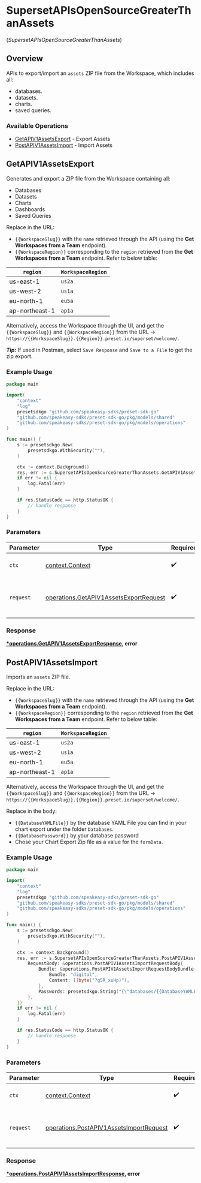 # SupersetAPIsOpenSourceGreaterThanAssets
(*SupersetAPIsOpenSourceGreaterThanAssets*)

## Overview

APIs to export/import an `assets` ZIP file from the Workspace, which includes all:

*   databases.
*   datasets.
*   charts.
*   saved queries.

### Available Operations

* [GetAPIV1AssetsExport](#getapiv1assetsexport) - Export Assets
* [PostAPIV1AssetsImport](#postapiv1assetsimport) - Import Assets

## GetAPIV1AssetsExport

Generates and export a ZIP file from the Workspace containing all:

*   Databases
*   Datasets
*   Charts
*   Dashboards
*   Saved Queries
    

Replace in the URL:

*   `{{WorkspaceSlug}}` with the `name` retrieved through the API (using the **Get Workspaces from a Team** endpoint).
*   `{{WorkspaceRegion}}` corresponding to the `region` retrieved from the **Get Workspaces from a Team** endpoint. Refer to below table:
    

| **`region`** | **`WorkspaceRegion`** |
| --- | --- |
| us-east-1 | `us2a` |
| us-west-2 | `us1a` |
| eu-north-1 | `eu5a` |
| ap-northeast-1 | `ap1a` |

Alternatively, access the Workspace through the UI, and get the `{{WorkspaceSlug}}` and `{{WorkspaceRegion}}` from the URL -> `https://{{WorkspaceSlug}}.{{Region}}.preset.io/superset/welcome/`.

***Tip:*** If used in Postman, select `Save Response` and `Save to a File` to get the zip export.

### Example Usage

```go
package main

import(
	"context"
	"log"
	presetsdkgo "github.com/speakeasy-sdks/preset-sdk-go"
	"github.com/speakeasy-sdks/preset-sdk-go/pkg/models/shared"
	"github.com/speakeasy-sdks/preset-sdk-go/pkg/models/operations"
)

func main() {
    s := presetsdkgo.New(
        presetsdkgo.WithSecurity(""),
    )

    ctx := context.Background()
    res, err := s.SupersetAPIsOpenSourceGreaterThanAssets.GetAPIV1AssetsExport(ctx, operations.GetAPIV1AssetsExportRequest{})
    if err != nil {
        log.Fatal(err)
    }

    if res.StatusCode == http.StatusOK {
        // handle response
    }
}
```

### Parameters

| Parameter                                                                                        | Type                                                                                             | Required                                                                                         | Description                                                                                      |
| ------------------------------------------------------------------------------------------------ | ------------------------------------------------------------------------------------------------ | ------------------------------------------------------------------------------------------------ | ------------------------------------------------------------------------------------------------ |
| `ctx`                                                                                            | [context.Context](https://pkg.go.dev/context#Context)                                            | :heavy_check_mark:                                                                               | The context to use for the request.                                                              |
| `request`                                                                                        | [operations.GetAPIV1AssetsExportRequest](../../models/operations/getapiv1assetsexportrequest.md) | :heavy_check_mark:                                                                               | The request object to use for the request.                                                       |


### Response

**[*operations.GetAPIV1AssetsExportResponse](../../models/operations/getapiv1assetsexportresponse.md), error**


## PostAPIV1AssetsImport

Imports an `assets` ZIP file.

Replace in the URL:

*   `{{WorkspaceSlug}}` with the `name` retrieved through the API (using the **Get Workspaces from a Team** endpoint).
*   `{{WorkspaceRegion}}` corresponding to the `region` retrieved from the **Get Workspaces from a Team** endpoint. Refer to below table:
    

| **`region`** | **`WorkspaceRegion`** |
| --- | --- |
| us-east-1 | `us2a` |
| us-west-2 | `us1a` |
| eu-north-1 | `eu5a` |
| ap-northeast-1 | `ap1a` |

Alternatively, access the Workspace through the UI, and get the `{{WorkspaceSlug}}` and `{{WorkspaceRegion}}` from the URL -> `https://{{WorkspaceSlug}}.{{Region}}.preset.io/superset/welcome/`.

Replace in the body:

*   `{{DatabaseYAMLFile}}` by the database YAML File you can find in your chart export under the folder `Databases`.
*   `{{DatabasePassword}}` by your database password
*   Chose your Chart Export Zip file as a value for the `formData`.

### Example Usage

```go
package main

import(
	"context"
	"log"
	presetsdkgo "github.com/speakeasy-sdks/preset-sdk-go"
	"github.com/speakeasy-sdks/preset-sdk-go/pkg/models/shared"
	"github.com/speakeasy-sdks/preset-sdk-go/pkg/models/operations"
)

func main() {
    s := presetsdkgo.New(
        presetsdkgo.WithSecurity(""),
    )

    ctx := context.Background()
    res, err := s.SupersetAPIsOpenSourceGreaterThanAssets.PostAPIV1AssetsImport(ctx, operations.PostAPIV1AssetsImportRequest{
        RequestBody: &operations.PostAPIV1AssetsImportRequestBody{
            Bundle: &operations.PostAPIV1AssetsImportRequestBodyBundle{
                Bundle: "digital",
                Content: []byte("?g5R_xuHp)"),
            },
            Passwords: presetsdkgo.String("{\"databases/{{DatabaseYAMLFile}}\": \"{{DatabasePassword}}\"}"),
        },
    })
    if err != nil {
        log.Fatal(err)
    }

    if res.StatusCode == http.StatusOK {
        // handle response
    }
}
```

### Parameters

| Parameter                                                                                          | Type                                                                                               | Required                                                                                           | Description                                                                                        |
| -------------------------------------------------------------------------------------------------- | -------------------------------------------------------------------------------------------------- | -------------------------------------------------------------------------------------------------- | -------------------------------------------------------------------------------------------------- |
| `ctx`                                                                                              | [context.Context](https://pkg.go.dev/context#Context)                                              | :heavy_check_mark:                                                                                 | The context to use for the request.                                                                |
| `request`                                                                                          | [operations.PostAPIV1AssetsImportRequest](../../models/operations/postapiv1assetsimportrequest.md) | :heavy_check_mark:                                                                                 | The request object to use for the request.                                                         |


### Response

**[*operations.PostAPIV1AssetsImportResponse](../../models/operations/postapiv1assetsimportresponse.md), error**

